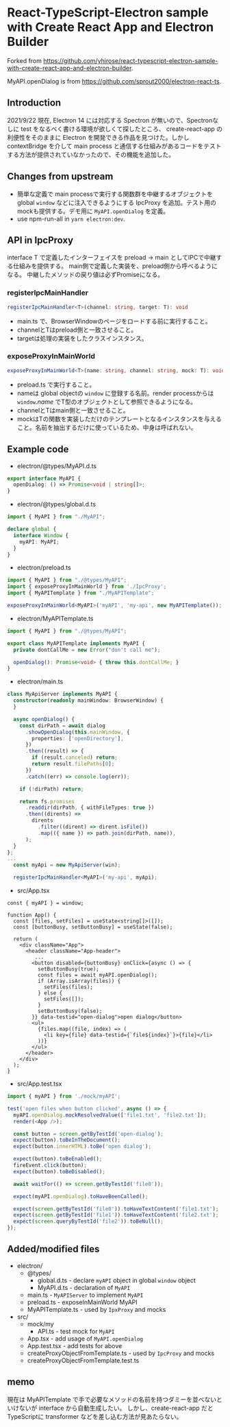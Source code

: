 React-TypeScript-Electron sample with Create React App and Electron Builder
===========================================================================

Forked from https://github.com/yhirose/react-typescript-electron-sample-with-create-react-app-and-electron-builder.

MyAPI.openDialog is from https://github.com/sprout2000/electron-react-ts.

## Introduction
2021/9/22 現在,  Electron 14 には対応する Spectron が無いので、Spectronなしに test をなるべく書ける環境が欲しくて探したところ、 create-react-app の利便性をそのままに Electron を開発できる作品を見つけた。しかし contextBridge を介して main process と通信する仕組みがあるコードをテストする方法が提供されていなかったので、その機能を追加した。

## Changes from upstream
* 簡単な定義で main processで実行する関数群を中継するオブジェクトを global `window` などに注入できるようにする IpcProxy を追加。テスト用のmockも提供する。デモ用に `MyAPI.openDialog` を定義。
* use npm-run-all in `yarn electron:dev`.

## API in IpcProxy

interface T で定義したインターフェイスを preload -> main としてIPCで中継する仕組みを提供する。
main側で定義した実装を、preload側から呼べるようになる。
中継したメソッドの戻り値は必ずPromiseになる。

### registerIpcMainHandler
```typescript
registerIpcMainHandler<T>(channel: string, target: T): void
```
* main.ts で、BrowserWindowのページをロードする前に実行すること。
* channelとTはpreload側と一致させること。
* targetは処理の実装をしたクラスインスタンス。

### exposeProxyInMainWorld
```typescript
exposeProxyInMainWorld<T>(name: string, channel: string, mock: T): void
``` 
* preload.ts で実行すること。
* nameは global objectの `window` に登録する名前。render processからは `window`.*name* でT型のオブジェクトとして参照できるようになる。
* channelとTはmain側と一致させること。
* mockはTの関数を実装しただけのテンプレートとなるインスタンスを与えること。名前を抽出するだけに使っているため、中身は呼ばれない。
  
## Example code

* electron/@types/MyAPI.d.ts
```typescript
export interface MyAPI {
  openDialog: () => Promise<void | string[]>;
}
```

* electron/@types/global.d.ts
```typescript
import { MyAPI } from "./MyAPI";

declare global {
  interface Window {
    myAPI: MyAPI;
  }
}
```

* electron/preload.ts
```typescript
import { MyAPI } from "./@types/MyAPI";
import { exposeProxyInMainWorld } from './IpcProxy';
import { MyAPITemplate } from "./MyAPITemplate";

exposeProxyInMainWorld<MyAPI>('myAPI', 'my-api', new MyAPITemplate());
```

* electron/MyAPITemplate.ts
```typescript
import { MyAPI } from "./@types/MyAPI";

export class MyAPITemplate implements MyAPI {
  private dontCallMe = new Error("don't call me");

  openDialog(): Promise<void> { throw this.dontCallMe; }
}
```

* electron/main.ts
```typescript
class MyApiServer implements MyAPI {
  constructor(readonly mainWindow: BrowserWindow) {
  }

  async openDialog() {
    const dirPath = await dialog
      .showOpenDialog(this.mainWindow, {
        properties: ['openDirectory'],
      })
      .then((result) => {
        if (result.canceled) return;
        return result.filePaths[0];
      })
      .catch((err) => console.log(err));

    if (!dirPath) return;

    return fs.promises
      .readdir(dirPath, { withFileTypes: true })
      .then((dirents) =>
        dirents
          .filter((dirent) => dirent.isFile())
          .map(({ name }) => path.join(dirPath, name)),
      );
  }
};
...
  const myApi = new MyApiServer(win);

  registerIpcMainHandler<MyAPI>('my-api', myApi);
```

* src/App.tsx
```tsx
const { myAPI } = window;

function App() {
  const [files, setFiles] = useState<string[]>([]);
  const [buttonBusy, setButtonBusy] = useState(false);

  return (
    <div className="App">
      <header className="App-header">
         ...
        <button disabled={buttonBusy} onClick={async () => {
          setButtonBusy(true);
          const files = await myAPI.openDialog();
          if (Array.isArray(files)) {
            setFiles(files);
          } else {
            setFiles([]);
          }
          setButtonBusy(false);
        }} data-testid="open-dialog">open dialog</button>
        <ul>
          {files.map((file, index) => (
            <li key={file} data-testid={`file${index}`}>{file}</li>
          ))}
        </ul>
      </header>
    </div>
  );
}
```

* src/App.test.tsx
```typescript
import { myAPI } from './mock/myAPI';

test('open files when button clicked', async () => {
  myAPI.openDialog.mockResolvedValue(['file1.txt', 'file2.txt']);
  render(<App />);

  const button = screen.getByTestId('open-dialog');
  expect(button).toBeInTheDocument();
  expect(button.innerHTML).toBe('open dialog');

  expect(button).toBeEnabled();
  fireEvent.click(button);
  expect(button).toBeDisabled();

  await waitFor(() => screen.getByTestId('file0'));

  expect(myAPI.openDialog).toHaveBeenCalled();

  expect(screen.getByTestId('file0')).toHaveTextContent('file1.txt');
  expect(screen.getByTestId('file1')).toHaveTextContent('file2.txt');
  expect(screen.queryByTestId('file2')).toBeNull();
});
```

## Added/modified files
* electron/
    * @types/
        * global.d.ts - declare `myAPI` object in global `window` object
        * MyAPI.d.ts - declaration of `MyAPI`
    * main.ts - `MyAPIServer` to implement `MyAPI`
    * preload.ts - exposeInMainWorld MyAPI
    * MyAPITemplate.ts - used by `IpxProxy` and mocks
* src/
    * mock/my
        * API.ts - test mock for `MyAPI`
    * App.tsx - add usage of `MyAPI.openDialog`
    * App.test.tsx - add tests for above
    * createProxyObjectFromTemplate.ts - used by `IpcProxy` and mocks
    * createProxyObjectFromTemplate.test.ts

## memo
現在は MyAPITemplate で手で必要なメソッドの名前を持つダミーを並べないといけないが interface から自動生成したい。
しかし、create-react-app だと TypeScriptに transformer などを差し込む方法が見あたらない。
